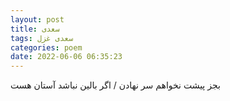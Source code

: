 ```yaml
---
layout: post
title: سعدی
tags: سعدی غزل
categories: poem
date: 2022-06-06 06:35:23
---
```


بجز پیشت نخواهم سر نهادن / اگر بالین نباشد آستان هست
